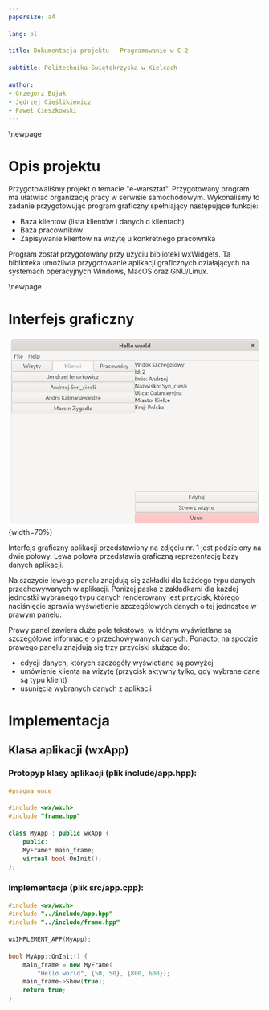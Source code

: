 ```yaml
---
papersize: a4

lang: pl

title: Dokumentacja projektu - Programowanie w C 2

subtitle: Politechnika Świętokrzyska w Kielcach

author:
- Grzegorz Bujak
- Jędrzej Cieślikiewicz
- Paweł Cieszkowski
---
```


\newpage

# Opis projektu

Przygotowaliśmy projekt o temacie "e-warsztat". Przygotowany program ma ułatwiać
organizację pracy w serwisie samochodowym. Wykonaliśmy to zadanie przygotowując
program graficzny spełniający następujące funkcje:

- Baza klientów (lista klientów i danych o klientach)
- Baza pracowników
- Zapisywanie klientów na wizytę u konkretnego pracownika

Program został przygotowany przy użyciu biblioteki wxWidgets. Ta biblioteka
umożliwia przygotowanie aplikacji graficznych działających na systemach
operacyjnych Windows, MacOS oraz GNU/Linux. 

\newpage

# Interfejs graficzny

![interfejs graficzny](zdjecia/interfejs.png){width=70%}

Interfejs graficzny aplikacji przedstawiony na zdjęciu nr. 1 jest podzielony na
dwie połowy. Lewa połowa przedstawia graficzną reprezentację bazy danych
aplikacji.

Na szczycie lewego panelu znajdują się zakładki dla każdego typu
danych przechowywanych w aplikacji. Poniżej paska z zakładkami dla każdej
jednostki wybranego typu danych renderowany jest przycisk, którego naciśnięcie
sprawia wyświetlenie szczegółowych danych o tej jednostce w prawym panelu.

Prawy panel zawiera duże pole tekstowe, w którym wyświetlane są szczegółowe
informacje o przechowywanych danych. Ponadto, na spodzie prawego panelu znajdują
się trzy przyciski służące do:

- edycji danych, których szczegóły wyświetlane są powyżej
- umówienie klienta na wizytę (przycisk aktywny tylko, gdy wybrane dane są typu klient)
- usunięcia wybranych danych z aplikacji

# Implementacja

## Klasa aplikacji (wxApp)

### Protopyp klasy aplikacji (plik include/app.hpp):

```cpp
#pragma once

#include <wx/wx.h>
#include "frame.hpp"

class MyApp : public wxApp {
    public:
    MyFrame* main_frame;
    virtual bool OnInit();
};
```

### Implementacja (plik src/app.cpp):

```cpp
#include <wx/wx.h>
#include "../include/app.hpp"
#include "../include/frame.hpp"

wxIMPLEMENT_APP(MyApp);

bool MyApp::OnInit() {
    main_frame = new MyFrame(
        "Hello world", {50, 50}, {800, 600});
    main_frame->Show(true);
    return true;
}
```

